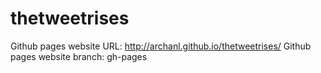 thetweetrises
=============

Github pages website URL: http://archanl.github.io/thetweetrises/
Github pages website branch: gh-pages
